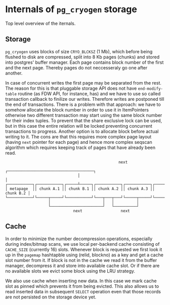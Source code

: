 # Internals of `pg_cryogen` storage

Top level overview of the iternals.

## Storage

`pg_cryogen` uses blocks of size `CRYO_BLCKSZ` (1 Mb), which before being flushed to disk are compressed, split into 8 Kb pages (chunks) and stored into postgres' buffer manager. Each page contains block number of the first and the next page. Thereby pages do not neccesseraly go one after another.

In case of concurrent writes the first page may be separated from the rest. The reason for this is that pluggable storage API does not have `end-modify-table` routine (as FDW API, for instance, has) and we have to use so called transaction callback to finilize our writes. Therefore writes are postponed till the end of transactions. There is a problem with that approach: we have to somehow allocate the block number in order to use it in ItemPointers otherwise two different transaction may start using the same block number for their index tuples. To prevent that the share exclusive lock can be used, but in this case the entire relation will be locked preventing concurrent transactions to progress. Another option is to allocate block before actual writing to it. The cons are that this requires more complex page layout (having `next` pointer for each page) and hence more complex seqscan algorithm which requires keeping track of pages that have already been read.

```
                                                  next
                                ┌──────────────────────────────────────┐ 
                                │                                      │
┌───────────┐┌───────────┐┌─────┴─────┐┌───────────┐┌───────────┐┌─────┴─────┐
│ metapage  ││ chunk A.1 ││ chunk B.1 ││ chunk A.2 ││ chunk A.3 ││ chunk B.2 │
└───────────┘└─────┬─────┘└───────────┘└───┬───┬───┘└─────┬─────┘└───────────┘
                   │                       │   │          │
                   └───────────────────────┘   └──────────┘
                              next                 next
```

## Cache

In order to minimize the number decompression operations, especially during index/bitmap scans, we use local per-backend cache consisting of `CACHE_SIZE` (currently 16) slots. Whenever block is requested we first look it up in the `pagemap` hashtapble using (relid, blockno) as a key and get a cache slot number from it. If block is not in the cache we read it from the buffer manager, decompress it and store into available cache slot. Or if there are no available slots we evict some block using the LRU strategy.

We also use cache when inserting new data. In this case we mark cache slot as pinned which prevents it from being evicted. This also allows us to read inserted data in subsequent `SELECT` operation even that those records are not persisted on the storage device yet.
